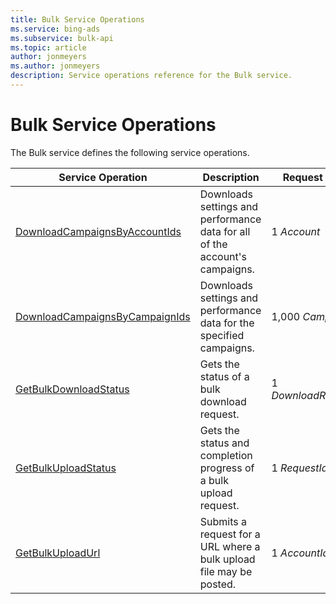 ```yaml
---
title: Bulk Service Operations
ms.service: bing-ads
ms.subservice: bulk-api
ms.topic: article
author: jonmeyers
ms.author: jonmeyers
description: Service operations reference for the Bulk service.
---
```

# Bulk Service Operations
The Bulk service defines the following service operations.

|Service Operation|Description|Request Limits|
|---|---|---|
|[DownloadCampaignsByAccountIds](downloadcampaignsbyaccountids.md)|Downloads settings and performance data for all of the account's campaigns.|1 *Account*|
|[DownloadCampaignsByCampaignIds](downloadcampaignsbycampaignids.md)|Downloads settings and performance data for the specified campaigns.|1,000 *Campaigns*|
|[GetBulkDownloadStatus](getbulkdownloadstatus.md)|Gets the status of a bulk download request.|1 *DownloadRequestId*|
|[GetBulkUploadStatus](getbulkuploadstatus.md)|Gets the status and completion progress of a bulk upload request.|1 *RequestId*|
|[GetBulkUploadUrl](getbulkuploadurl.md)|Submits a request for a URL where a bulk upload file may be posted.|1 *AccountId*|
